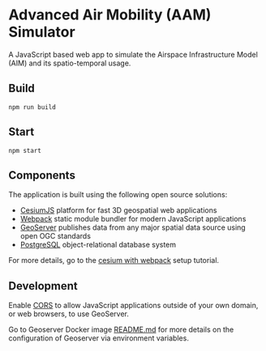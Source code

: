 # Advanced Air Mobility (AAM) Simulator

A JavaScript based web app to simulate the Airspace Infrastructure Model (AIM)
and its spatio-temporal usage.

## Build

```shell
npm run build
```

## Start

```shell
npm start
```

## Components

The application is built using the following open source solutions:

- [CesiumJS](https://cesium.com/)
  platform for fast 3D geospatial web applications
- [Webpack](https://webpack.js.org/)
  static module bundler for modern JavaScript applications
- [GeoServer](https://geoserver.org/)
  publishes data from any major spatial data source using open OGC standards
- [PostgreSQL](https://www.postgresql.org/)
  object-relational database system

For more details, go to the
[cesium with webpack](https://github.com/CesiumGS/cesium-webpack-example/blob/main/TUTORIAL.md)
setup tutorial.

## Development

Enable [CORS](https://docs.geoserver.org/main/en/user/production/container.html#enable-cors)
to allow JavaScript applications outside of your own domain, or web browsers, to use GeoServer.

Go to Geoserver Docker image [README.md](https://github.com/geoserver/docker/blob/master/README.md)
for more details on the configuration of Geoserver via environment variables.
